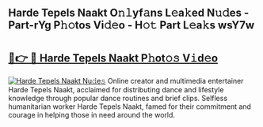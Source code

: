 ## Harde Tepels Naakt O𝚗𝚕yf𝚊ns L𝚎a𝚔ed N𝚞𝚍es - Part-rYg P𝚑𝚘tos Vi𝚍𝚎o - H𝚘𝚝 Part L𝚎a𝚔s wsY7w

# <h2><a href="http://kf0e5i.oniu.top/?m=Harde+Tepels+Naakt">🔗👉 🔴 Harde Tepels Naakt P𝚑ot𝚘𝚜 V𝚒d𝚎o</a></h2>

[![Harde Tepels Naakt Nu𝚍e𝚜](https://i.imgur.com/0qMVB7G.gif)](http://kf0e5i.oniu.top/?m=Harde+Tepels+Naakt)
Online creator and multimedia entertainer Harde Tepels Naakt, acclaimed for distributing dance and lifestyle knowledge through popular dance routines and brief clips. Selfless humanitarian worker Harde Tepels Naakt, famed for their commitment and courage in helping those in need around the world.  
